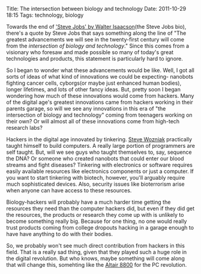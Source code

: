 Title: The intersection between biology and technology
Date: 2011-10-29 18:15
Tags: technology, biology

Towards the end of ['Steve Jobs' by Walter Isaacson][steve book](the Steve Jobs bio), there's a quote by Steve Jobs that says something along the line of "The greatest advancements we will see in the twenty-first century will come from the *intersection of biology and technology*." Since this comes from a visionary who foresaw and made possible so many of today's great technologies and products, this statement is particularly hard to ignore. 


So I began to wonder what these advancements would be like. Well, I got all sorts of ideas of what kind of innovations we could be expecting- nanobots fighting cancer cells, cyborgs(or maybe just enhanced human bodies), longer lifetimes, and lots of other fancy ideas. But, pretty soon I began wondering how much of these innovations would come from hackers. Many of the digital age's greatest innovations came from hackers working in their parents garage, so will we see any innovations in this era of "the intersection of biology and technology" coming from teenagers working on their own? Or will almost all of these innovations come from high-tech research labs?

Hackers in the digital age innovated by tinkering. [Steve Wozniak][woz] practically taught himself to build computers. A really large portion of programmers are self taught. But, will we see guys who taught themselves to, say, sequence the DNA? Or someone who created nanobots that could enter our blood streams and fight diseases? Tinkering with electronics or software requires easily available resources like electronics components or just a computer. If you want to start tinkering with biotech, however, you'll arguably require much sophisticated devices. Also, security issues like bioterrorism arise when anyone can have access to these resources. 

Biology-hackers will probably have a much harder time getting the resources they need than the computer hackers did, but even if they did get the resources, the products or research they come up with is unlikely to become something really big. Because for one thing, no one would really trust products coming from college dropouts hacking in a garage enough to have have anything to do with their bodies. 

So, we probably won't see much direct contribution from hackers in this field. That is a really sad thing, given that they played such a huge role in the digital revolution. But who knows, maybe something will come along that will change this, somehting like the [Altair 8800][altair] for the PC revolution. 

[altair]: http://en.wikipedia.org/wiki/Altair_8800
[woz]: http://en.wikipedia.org/wiki/Steve_Wozniak
[steve book]: http://www.amazon.com/gp/product/1451648537/ref=as_li_ss_tl?ie=UTF8&tag=samrat09-20&linkCode=as2&camp=217145&creative=399373&creativeASIN=1451648537
